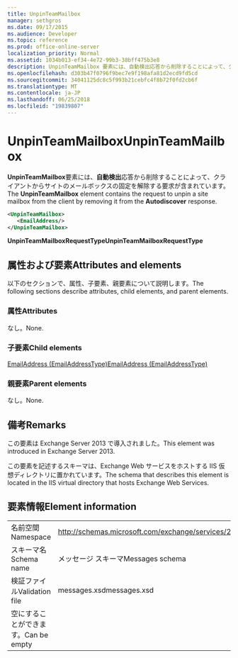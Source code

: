 ```yaml
---
title: UnpinTeamMailbox
manager: sethgros
ms.date: 09/17/2015
ms.audience: Developer
ms.topic: reference
ms.prod: office-online-server
localization_priority: Normal
ms.assetid: 1034b013-ef34-4e72-99b3-38bff475b3e8
description: UnpinTeamMailbox 要素には、自動検出応答から削除することによって、クライアントからサイトのメールボックスの固定を解除する要求が含まれています。
ms.openlocfilehash: d303b47f0796f9bec7e9f198afa81d2ecd9fd5cd
ms.sourcegitcommit: 34041125dc8c5f993b21cebfc4f8b72f0fd2cb6f
ms.translationtype: MT
ms.contentlocale: ja-JP
ms.lasthandoff: 06/25/2018
ms.locfileid: "19839807"
---
```

# <a name="unpinteammailbox"></a><span data-ttu-id="57e1b-103">UnpinTeamMailbox</span><span class="sxs-lookup"><span data-stu-id="57e1b-103">UnpinTeamMailbox</span></span>

<span data-ttu-id="57e1b-104">**UnpinTeamMailbox**要素には、**自動検出**応答から削除することによって、クライアントからサイトのメールボックスの固定を解除する要求が含まれています。</span><span class="sxs-lookup"><span data-stu-id="57e1b-104">The **UnpinTeamMailbox** element contains the request to unpin a site mailbox from the client by removing it from the **Autodiscover** response.</span></span> 
  
```XML
<UnpinTeamMailbox>
   <EmailAddress/>
</UnpinTeamMailbox>
```

 <span data-ttu-id="57e1b-105">**UnpinTeamMailboxRequestType**</span><span class="sxs-lookup"><span data-stu-id="57e1b-105">**UnpinTeamMailboxRequestType**</span></span>
## <a name="attributes-and-elements"></a><span data-ttu-id="57e1b-106">属性および要素</span><span class="sxs-lookup"><span data-stu-id="57e1b-106">Attributes and elements</span></span>

<span data-ttu-id="57e1b-107">以下のセクションで、属性、子要素、親要素について説明します。</span><span class="sxs-lookup"><span data-stu-id="57e1b-107">The following sections describe attributes, child elements, and parent elements.</span></span>
  
### <a name="attributes"></a><span data-ttu-id="57e1b-108">属性</span><span class="sxs-lookup"><span data-stu-id="57e1b-108">Attributes</span></span>

<span data-ttu-id="57e1b-109">なし。</span><span class="sxs-lookup"><span data-stu-id="57e1b-109">None.</span></span>
  
### <a name="child-elements"></a><span data-ttu-id="57e1b-110">子要素</span><span class="sxs-lookup"><span data-stu-id="57e1b-110">Child elements</span></span>

[<span data-ttu-id="57e1b-111">EmailAddress (EmailAddressType)</span><span class="sxs-lookup"><span data-stu-id="57e1b-111">EmailAddress (EmailAddressType)</span></span>](emailaddress-emailaddresstype.md)
  
### <a name="parent-elements"></a><span data-ttu-id="57e1b-112">親要素</span><span class="sxs-lookup"><span data-stu-id="57e1b-112">Parent elements</span></span>

<span data-ttu-id="57e1b-113">なし。</span><span class="sxs-lookup"><span data-stu-id="57e1b-113">None.</span></span>
  
## <a name="remarks"></a><span data-ttu-id="57e1b-114">備考</span><span class="sxs-lookup"><span data-stu-id="57e1b-114">Remarks</span></span>

<span data-ttu-id="57e1b-115">この要素は Exchange Server 2013 で導入されました。</span><span class="sxs-lookup"><span data-stu-id="57e1b-115">This element was introduced in Exchange Server 2013.</span></span>
  
<span data-ttu-id="57e1b-116">この要素を記述するスキーマは、Exchange Web サービスをホストする IIS 仮想ディレクトリに置かれています。</span><span class="sxs-lookup"><span data-stu-id="57e1b-116">The schema that describes this element is located in the IIS virtual directory that hosts Exchange Web Services.</span></span>
  
## <a name="element-information"></a><span data-ttu-id="57e1b-117">要素情報</span><span class="sxs-lookup"><span data-stu-id="57e1b-117">Element information</span></span>

|||
|:-----|:-----|
|<span data-ttu-id="57e1b-118">名前空間</span><span class="sxs-lookup"><span data-stu-id="57e1b-118">Namespace</span></span>  <br/> |http://schemas.microsoft.com/exchange/services/2006/messages  <br/> |
|<span data-ttu-id="57e1b-119">スキーマ名</span><span class="sxs-lookup"><span data-stu-id="57e1b-119">Schema name</span></span>  <br/> |<span data-ttu-id="57e1b-120">メッセージ スキーマ</span><span class="sxs-lookup"><span data-stu-id="57e1b-120">Messages schema</span></span>  <br/> |
|<span data-ttu-id="57e1b-121">検証ファイル</span><span class="sxs-lookup"><span data-stu-id="57e1b-121">Validation file</span></span>  <br/> |<span data-ttu-id="57e1b-122">messages.xsd</span><span class="sxs-lookup"><span data-stu-id="57e1b-122">messages.xsd</span></span>  <br/> |
|<span data-ttu-id="57e1b-123">空にすることができます。</span><span class="sxs-lookup"><span data-stu-id="57e1b-123">Can be empty</span></span>  <br/> ||
   

